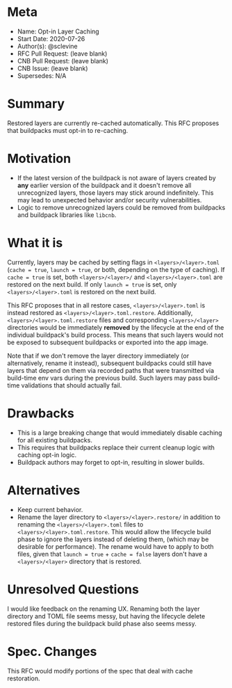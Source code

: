 # Meta
[meta]: #meta
- Name: Opt-in Layer Caching
- Start Date: 2020-07-26
- Author(s): @sclevine
- RFC Pull Request: (leave blank)
- CNB Pull Request: (leave blank)
- CNB Issue: (leave blank)
- Supersedes: N/A

# Summary
[summary]: #summary

Restored layers are currently re-cached automatically. This RFC proposes that buildpacks must opt-in to re-caching.

# Motivation
[motivation]: #motivation

- If the latest version of the buildpack is not aware of layers created by **any** earlier version of the buildpack and it doesn't remove all unrecognized layers, those layers may stick around indefinitely. This may lead to unexpected behavior and/or security vulnerabilities.
- Logic to remove unrecognized layers could be removed from buildpacks and buildpack libraries like `libcnb`.

# What it is
[what-it-is]: #what-it-is

Currently, layers may be cached by setting flags in `<layers>/<layer>.toml` (`cache = true`, `launch = true`, or both, depending on the type of caching). If `cache = true` is set, both `<layers>/<layer>/` and `<layers>/<layer>.toml` are restored on the next build. If only `launch = true` is set, only `<layers>/<layer>.toml` is restored on the next build.

This RFC proposes that in all restore cases, `<layers>/<layer>.toml` is instead restored as `<layers>/<layer>.toml.restore`. Additionally, `<layers>/<layer>.toml.restore` files and corresponding `<layers>/<layer>` directories would be immediately **removed** by the lifecycle at the end of the individual buildpack's build process. This means that such layers would not be exposed to subsequent buildpacks or exported into the app image.

Note that if we don't remove the layer directory immediately (or alternatively, rename it instead), subsequent buildpacks could still have layers that depend on them via recorded paths that were transmitted via build-time env vars during the previous build. Such layers may pass build-time validations that should actually fail.


# Drawbacks
[drawbacks]: #drawbacks

- This is a large breaking change that would immediately disable caching for all existing buildpacks.
- This requires that buildpacks replace their current cleanup logic with caching opt-in logic.
- Buildpack authors may forget to opt-in, resulting in slower builds.

# Alternatives
[alternatives]: #alternatives

- Keep current behavior.
- Rename the layer directory to `<layers>/<layer>.restore/` in addition to renaming the `<layers>/<layer>.toml` files to `<layers>/<layer>.toml.restore`. This would allow the lifecycle build phase to ignore the layers instead of deleting them, (which may be desirable for performance). The rename would have to apply to both files, given that `launch = true` + `cache = false` layers don't have a `<layers>/<layer>` directory that is restored.

# Unresolved Questions
[unresolved-questions]: #unresolved-questions

I would like feedback on the renaming UX. Renaming both the layer directory and TOML file seems messy, but having the lifecycle delete restored files during the buildpack build phase also seems messy.

# Spec. Changes
[spec-changes]: #spec-changes

This RFC would modify portions of the spec that deal with cache restoration.
